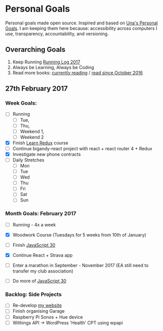 Personal Goals
==============

Personal goals made open source. Inspired and based on [Una's Personal Goals](https://github.com/una/personal-goals). I am keeping them here because: accessibility across computers I use, transparency, accountability, and versioning.

## Overarching Goals
1. Keep Running [Running Log 2017](/running/2017-weekly.md)
2. Always be Learning, Always be Coding
3. Read more books: [currently reading](/books/books-in-progress.md) / [read since October 2016](/books/books-read.md)

## 27th February 2017

### Week Goals:
- [ ] Running
  - [ ] Tue,
  - [ ] Thu,
  - [ ] Weekend 1,
  - [ ] Weekend 2
- [x] Finish [Learn Redux](https://learnredux.com/) course
- [ ] Continue bigandy-react project with react + react router 4 + Redux
- [x] Investigate new phone contracts
- [ ] Daily Stretches
	- [ ] Mon
	- [ ] Tue
	- [ ] Wed
	- [ ] Thu
	- [ ] Fri
	- [ ] Sat
	- [ ] Sun

### Month Goals: February 2017
- [ ] Running - 4x a week
- [x] Woodwork Course (Tuesdays for 5 weeks from 10th of January)
- [ ] Finish [JavaScript 30](https://javascript30.com/)
- [x] Continue React + Strava app
- [ ] Enter a marathon in September - November 2017 (EA still need to transfer my club association)
- [ ] Do more of [JavaScript 30](https://javascript30.com/)


### Backlog: Side Projects
- [ ] Re-develop [my website](https://big-andy.co.uk)
- [ ] Finish organising Garage
- [ ] Raspberry Pi Sonos + Hue device
- [ ] Withings API -> WordPress 'Health' CPT using wpapi
